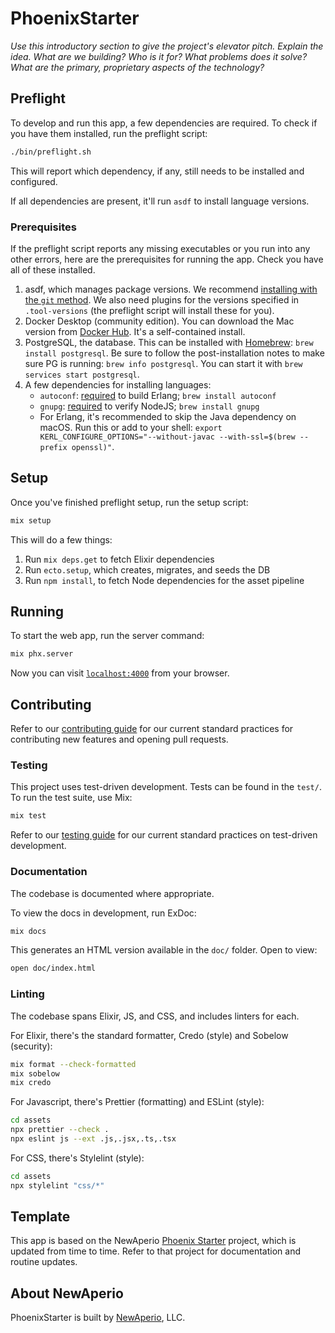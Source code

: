# PhoenixStarter

_Use this introductory section to give the project's elevator pitch. Explain the idea. What are we building? Who is it for? What problems does it solve? What are the primary, proprietary aspects of the technology?_

## Preflight

To develop and run this app, a few dependencies are required. To check if you have them installed, run the preflight script:

```sh
./bin/preflight.sh
```

This will report which dependency, if any, still needs to be installed and configured.

If all dependencies are present, it'll run `asdf` to install language versions.

### Prerequisites

If the preflight script reports any missing executables or you run into any other errors, here are the prerequisites for running the app. Check you have all of these installed.

1. asdf, which manages package versions. We recommend [installing with the `git` method][asdf-install]. We also need plugins for the versions specified in `.tool-versions` (the preflight script will install these for you).
2. Docker Desktop (community edition). You can download the Mac version from [Docker Hub]. It's a self-contained install.
3. PostgreSQL, the database. This can be installed with [Homebrew][brew-pg]: `brew install postgresql`. Be sure to follow the post-installation notes to make sure PG is running: `brew info postgresql`. You can start it with `brew services start postgresql`.
4. A few dependencies for installing languages:
   - `autoconf`: [required][erlang-req] to build Erlang; `brew install autoconf`
   - `gnupg`: [required][node-req] to verify NodeJS; `brew install gnupg`
   - For Erlang, it's recommended to skip the Java dependency on macOS. Run this or add to your shell: `export KERL_CONFIGURE_OPTIONS="--without-javac --with-ssl=$(brew --prefix openssl)"`.

[asdf-install]: https://asdf-vm.com/#/core-manage-asdf?id=install
[docker hub]: https://www.docker.com/products/docker-desktop
[brew-pg]: https://formulae.brew.sh/cask/postgres#default
[erlang-req]: https://github.com/asdf-vm/asdf-erlang#osx
[node-req]: https://github.com/asdf-vm/asdf-nodejs#install

## Setup

Once you've finished preflight setup, run the setup script:

```sh
mix setup
```

This will do a few things:

1. Run `mix deps.get` to fetch Elixir dependencies
2. Run `ecto.setup`, which creates, migrates, and seeds the DB
3. Run `npm install`, to fetch Node dependencies for the asset pipeline

## Running

To start the web app, run the server command:

```sh
mix phx.server
```

Now you can visit [`localhost:4000`](http://localhost:4000) from your browser.

## Contributing

Refer to our [contributing guide] for our current standard practices for contributing new features and opening pull requests.

### Testing

This project uses test-driven development. Tests can be found in the `test/`.
To run the test suite, use Mix:

```sh
mix test
```

Refer to our [testing guide] for our current standard practices on test-driven development.

### Documentation

The codebase is documented where appropriate.

To view the docs in development, run ExDoc:

```sh
mix docs
```

This generates an HTML version available in the `doc/` folder. Open to view:

```sh
open doc/index.html
```

### Linting

The codebase spans Elixir, JS, and CSS, and includes linters for each.

For Elixir, there's the standard formatter, Credo (style) and Sobelow (security):

```sh
mix format --check-formatted
mix sobelow
mix credo
```

For Javascript, there's Prettier (formatting) and ESLint (style):

```sh
cd assets
npx prettier --check .
npx eslint js --ext .js,.jsx,.ts,.tsx
```

For CSS, there's Stylelint (style):

```sh
cd assets
npx stylelint "css/*"
```

## Template

This app is based on the NewAperio [Phoenix Starter] project, which is updated from time to time. Refer to that project for documentation and routine updates.

## About NewAperio

PhoenixStarter is built by [NewAperio], LLC.

[contributing guide]: https://github.com/newaperio/guides/blob/master/contributing/README.md
[testing guide]: https://github.com/newaperio/guides/blob/master/testing/README.md
[phoenix starter]: https://github.com/newaperio/phoenix_starter
[newaperio]: https://newaperio.com
